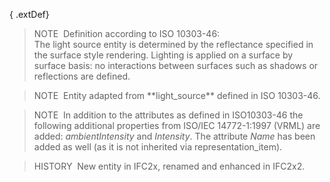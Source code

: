 { .extDef}
> NOTE&nbsp; Definition according to ISO 10303-46:  
> The light source entity is determined by the reflectance specified in the surface style rendering. Lighting is applied on a surface by surface basis: no interactions between surfaces such as shadows or reflections are defined.

> NOTE&nbsp; Entity adapted from \*\*light_source\*\* defined in ISO 10303-46.

> NOTE&nbsp; In addition to the attributes as defined in ISO10303-46 the following additional properties from ISO/IEC 14772-1:1997 (VRML) are added: _ambientIntensity_ and _Intensity_. The attribute _Name_ has been added as well (as it is not inherited via representation_item).

> HISTORY&nbsp; New entity in IFC2x, renamed and enhanced in IFC2x2.
